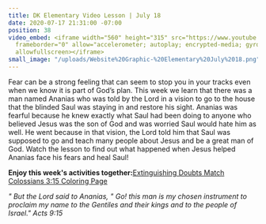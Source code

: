 ```yaml
---
title: DK Elementary Video Lesson | July 18
date: 2020-07-17 21:31:00 -07:00
position: 38
video_embed: <iframe width="560" height="315" src="https://www.youtube.com/embed/bBPJlvAjn6I"
  frameborder="0" allow="accelerometer; autoplay; encrypted-media; gyroscope; picture-in-picture"
  allowfullscreen></iframe>
small_image: "/uploads/Website%20Graphic-%20Elementary%20July%2018.png"
---
```


Fear can be a strong feeling that can seem to stop you in your tracks even when we know it is part of God’s plan. This week we learn that there was a man named Ananias who was told by the Lord in a vision to go to the house that the blinded Saul was staying in and restore his sight. Ananias was fearful because he knew exactly what Saul had been doing to anyone who believed Jesus was the son of God and was worried Saul would hate him as well. He went because in that vision, the Lord told him that Saul was supposed to go and teach many people about Jesus and be a great man of God. Watch the lesson to find out what happened when Jesus helped Ananias face his fears and heal Saul!

**Enjoy this week's activities together:**[Extinguishing Doubts Match](https://drive.google.com/file/d/1_BdSpNBYsUQTiVQcaQb-AGZd2LiFZly3/view?usp=sharing)
[Colossians 3:15 Coloring Page](https://drive.google.com/file/d/1aAl5J-J0O9j7DdmK0xRpeyhKsRqroFX8/view?usp=sharing)

*" But the Lord said to Ananias, " Go! this man is my chosen instrument to proclaim my name to the Gentiles and their kings and to the people of Israel." Acts 9:15*